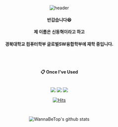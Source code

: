 
<br/>
<div align="center">
    
  ![header](https://capsule-render.vercel.app/api?type=soft&text=WannaBeTop)
  #### 반갑습니다😆
  #### 제 이름은 신동혁이라고 하고
  #### 경북대학교 컴퓨터학부 글로벌SW융합학부에 재학 중입니다.
  <br/>
  <br/>
  
  ####  :clipboard: Once I've Used 

  <br/>
  <img src="https://img.shields.io/badge/Python-3776AB?style=flat&logo=Python&logoColor=white"/>
  <img src="https://img.shields.io/badge/C-A8B9CC?style=flat&logo=C&logoColor=white"/>
  <img src="https://img.shields.io/badge/Swift-F05138?style=flat&logo=Swift&logoColor=white"/>

  <br/>
  
  [![Hits](https://hits.seeyoufarm.com/api/count/incr/badge.svg?url=https%3A%2F%2Fgithub.com%2FWannaBeTop%2FWannaBeTop&count_bg=%2379C83D&title_bg=%23555555&icon=&icon_color=%23E7E7E7&title=hits&edge_flat=false)](https://hits.seeyoufarm.com)

  <br/>

  ![WannaBeTop's github stats](https://github-readme-stats.vercel.app/api?username=WannaBeTop&show_icons=true)
  
</div>



<!--
**WannaBeTop/WannaBeTop** is a ✨ _special_ ✨ repository because its `README.md` (this file) appears on your GitHub profile.

Here are some ideas to get you started:

- 🔭 I’m currently working on ...
- 🌱 I’m currently learning ...
- 👯 I’m looking to collaborate on ...
- 🤔 I’m looking for help with ...
- 💬 Ask me about ...
- 📫 How to reach me: ...
- 😄 Pronouns: ...
- ⚡ Fun fact: ...
-->
